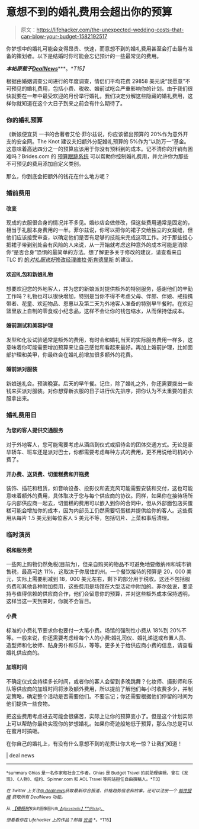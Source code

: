 # 意想不到的婚礼费用会超出你的预算

> 原文：<https://lifehacker.com/the-unexpected-wedding-costs-that-can-blow-your-budget-1582192517>

你梦想中的婚礼可能会变得昂贵、快速，而意想不到的婚礼费用甚至会打击最有准备的策划者。以下是结婚时你可能会忘记预计的一些最常见的费用。



***本帖原载于***[***DealNews***](http://dealnews.com/features/10-Unexpected-Wedding-Costs-That-Can-Blow-Your-Budget/1054791.html)***。**T15】*

根据由婚姻调查公司进行的年度调查，情侣们平均花费 29858 美元说“我愿意”不可预见的婚礼费用，包括小费、税收、婚前试吃会严重影响你的计划。由于我们很快就要在一年中最受欢迎的月份举行婚礼，我们决定分解这些隐藏的婚礼费用，这样你就知道在这个大日子到来之前会有什么期待了。

### 你的婚礼预算

《新娘便宜货 一书的合著者艾伦·菲尔兹说，你应该留出预算的 20%作为意外开支的安全网。The Knot 建议夫妇额外分配婚礼预算的 5%作为“以防万一”基金。这意味着高达四分之一的预算应该用于你没有预料到的成本。记不清你的开销有困难吗？Brides.com 的 [预算跟踪系统](http://dealnews.com/lw/artclick.html?2,1054791,10640712) 可以帮助你控制婚礼费用，并允许你为那些不可预见的费用添加自定义类别。

那么，你到底会把额外的钱花在什么地方呢？

### 婚前费用

#### 改变

现成的衣服很合身的情况并不多见。婚纱店会做修改，但这些费用通常是固定的，相当于礼服本身费用的一半。菲尔兹说，你可以把你的裙子交给独立的女裁缝，但他们应该接受审查，以确定他们是否有足够的技能来完成这项工作。对于那些担心把裙子带到别处会有风险的人来说，从一开始就考虑这种意外的成本可能是消除你“是否合身”恐惧的最简单的方法。想了解更多关于修改的建议，请查看来自 TLC 的 [的*对礼服说好*修改经理维拉·斯肯德里斯](http://dealnews.com/lw/artclick.html?2,1054791,10640715) 的建议。

#### 欢迎礼包和新娘礼物

想要欢迎您的外地客人，并为您的新娘派对提供额外的特别服务，感谢他们的辛勤工作吗？礼物也可以很快增加，特别是当你不得不考虑父母、伴郎、伴娘、戒指携带者、花童、欢迎物品、恩惠以及第二天为外地客人准备的特别早午餐时。在欢迎篮里放上自制的零食或小纪念品，这样不会让你的钱包缩水，从而保持低成本。

#### 婚前测试和美容护理

发型和化妆试验通常是额外的费用，有时会和婚礼当天的实际服务费用一样多，这意味着你可能需要增加预算来让自己感觉和看起来最好。再加上婚前护理，比如面部护理和美甲，你最终会在婚礼前增加很多额外的花费。

#### 婚前派对服装

新娘送礼会。预演晚宴。后天的早午餐。记住，除了婚礼之外，你还需要拨出一些钱来买派对服装。对你想穿新衣服的日子进行优先排序，把你认为不太重要的旧衣服拿出来。

### 婚礼费用日

#### 为您的客人提供交通服务

对于外地客人，您可能需要考虑从酒店到仪式或招待会的团体交通方式。无论是豪华轿车、班车还是派对巴士，你都需要考虑每种方式的费用，更不用说给司机的小费了。

#### 开办费、送货费、切蛋糕费和开瓶费

装饰、插花和租赁，如音响设备、投影仪和麦克风可能需要安装和交付，这也可能意味着额外的费用，具体取决于您与每个供应商的协议。同样，如果你在接待场所与内部供应商一起去，切蛋糕的费用可以嵌入到你的合同中，但从外部面包店买蛋糕可能会增加你的成本，因为内部员工仍然需要切蛋糕并提供给你的客人。这些费用从每片 1.5 美元到每位客人 5 美元不等，包括切片、上菜和事后清理。

### 临时演员

#### 税和服务费

一些网上购物仍然免税(目前为)，但亲自购买的物品不可避免地要缴纳州和城市销售税，最高可达 11%，这取决于你居住的州。一个餐饮接待的预算是 20，000 美元，实际上需要削减到 18，000 美元左右，剩下的部分用于税收。这还不包括服务费和其他各种附加费用，这些费用是场馆在大型活动中附加的。菲尔兹说，要坚持与值得信赖的供应商合作，他们会留意你的预算，并对这些额外成本保持透明，这样当这一天到来时，你就不会盲目。

#### 小费

标准的小费礼节要求你也要付一大笔小费。场馆的强制性小费从 18%到 20%不等。一般来说，你还需要考虑给每个人的小费:婚礼司仪、婚礼递送或布置人员、造型师和化妆师、贴身男仆和乐队，等等。更多关于给供应商小费的信息，请查看婚礼供应商的。

#### 加班时间

不确定仪式会持续多长时间，或者你的客人会留到多晚跳舞？化妆师、摄影师和乐队等供应商的加班时间将涉及额外费用，所以提前了解他们每小时收费多少，并制定策略，确定整个活动是否需要他们。不要忘记；你还需要根据他们停留的时间为他们提供一些食物。

把这些费用考虑进去可能会很痛苦，实际上让你的预算变小了。但是这个计划实际上可以帮助你最终实现你的梦想婚礼。如果你奇迹般地低于预算，那么你总是可以在蜜月时搞砸。

在你自己的婚礼上，有没有什么意想不到的花费让你大吃一惊？让我们知道！

| deal news

* * *

<small>*summary Ghias 是一名作家和社会工作者。Ghias 是 Budget Travel 的前助理编辑，曾在《发现》、《人物》、纽约、Spinner.com 和 AOL Travel 等网站担任自由撰稿人。*T3】</small>

<small>*在 Twitter 上关注*</small>[<small>*@ dealnews*</small>](http://twitter.com/dealnews)<small>*获取最新综合报道、价格趋势信息和故事。还可以注册一个*</small> [<small>*邮件提醒*</small>](https://dealnews.com/mydealnews/get-alert.html?c=485) <small>*获取所有 DealNews 功能。*</small>

<small>从</small> [*<small>【橄榄树</small>*](http://www.shutterstock.com/pic.mhtml?id=62948734&src=id)<small><small>发出的图像图片由</small>[*<small>【aforestrolic】</small>**<small>(Flickr)，</small>*](https://www.flickr.com/photos/stampinmom/5535975841)</small>

<small>*想看看你在 Lifehacker 上的作品？邮箱*</small> [<small>*安迪*</small>](mailto:andy@lifehacker.com) <small>*。*T15】</small>
